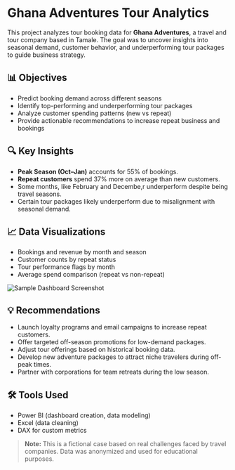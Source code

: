 # Ghana Adventures Tour Analytics

This project analyzes tour booking data for **Ghana Adventures**, a travel and tour company based in Tamale. The goal was to uncover insights into seasonal demand, customer behavior, and underperforming tour packages to guide business strategy.

## 📊 Objectives

- Predict booking demand across different seasons
- Identify top-performing and underperforming tour packages
- Analyze customer spending patterns (new vs repeat)
- Provide actionable recommendations to increase repeat business and bookings

## 🔍 Key Insights

- **Peak Season (Oct–Jan)** accounts for 55% of bookings.
- **Repeat customers** spend 37% more on average than new customers.
- Some months, like February and Decembe,r underperform despite being travel seasons.
- Certain tour packages likely underperform due to misalignment with seasonal demand.

## 📈 Data Visualizations

- Bookings and revenue by month and season
- Customer counts by repeat status
- Tour performance flags by month
- Average spend comparison (repeat vs non-repeat)

![Sample Dashboard Screenshot](screenshots/ghana-tour-dashboard.png)

## 💡 Recommendations

- Launch loyalty programs and email campaigns to increase repeat customers.
- Offer targeted off-season promotions for low-demand packages.
- Adjust tour offerings based on historical booking data.
- Develop new adventure packages to attract niche travelers during off-peak times.
- Partner with corporations for team retreats during the low season.

## 🛠️ Tools Used

- Power BI (dashboard creation, data modeling)
- Excel (data cleaning)
- DAX for custom metrics



> **Note:** This is a fictional case based on real challenges faced by travel companies. Data was anonymized and used for educational purposes.

 
